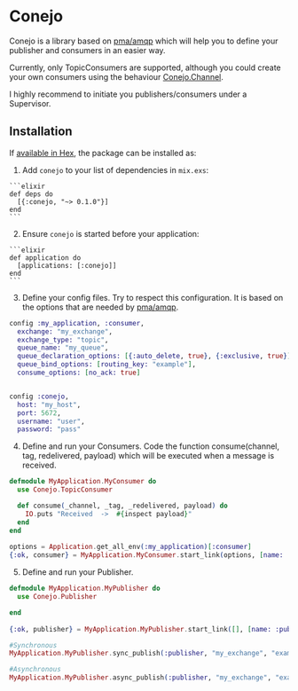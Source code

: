 # Conejo

Conejo is a library based on [pma/amqp](https://github.com/pma/amqp/) which will help you to define your
publisher and consumers in an easier way.

Currently, only TopicConsumers are supported, although you could 
create your own consumers using the behaviour [Conejo.Channel](https://github.com/mendrugory/conejo/blob/master/lib/conejo/channel.ex).

I highly recommend to initiate you publishers/consumers under a Supervisor.

## Installation

If [available in Hex](https://hex.pm/docs/publish), the package can be installed as:

  1. Add `conejo` to your list of dependencies in `mix.exs`:

    ```elixir
    def deps do
      [{:conejo, "~> 0.1.0"}]
    end
    ```

  2. Ensure `conejo` is started before your application:

    ```elixir
    def application do
      [applications: [:conejo]]
    end
    ```
    
  3. Define your config files. Try to respect this configuration. It is based
   on the options that are needed by [pma/amqp](https://github.com/pma/amqp/).
   
   ```elixir
   config :my_application, :consumer,
     exchange: "my_exchange",
     exchange_type: "topic",
     queue_name: "my_queue",
     queue_declaration_options: [{:auto_delete, true}, {:exclusive, true}],
     queue_bind_options: [routing_key: "example"],
     consume_options: [no_ack: true]


   config :conejo, 
     host: "my_host",
     port: 5672,
     username: "user",
     password: "pass"
   ```
   
  4. Define and run your Consumers. Code the function consume(channel, tag, redelivered, payload)
   which will be executed when a message is received.
     
  ```elixir
  defmodule MyApplication.MyConsumer do
    use Conejo.TopicConsumer

    def consume(_channel, _tag, _redelivered, payload) do
      IO.puts "Received  ->  #{inspect payload}"
    end
  end
     
  options = Application.get_all_env(:my_application)[:consumer] 
  {:ok, consumer} = MyApplication.MyConsumer.start_link(options, [name: :consumer])
  ```
  
  5. Define and run your Publisher.
     
  ```elixir
  defmodule MyApplication.MyPublisher do
    use Conejo.Publisher
  
  end
     
  {:ok, publisher} = MyApplication.MyPublisher.start_link([], [name: :publisher])
  
  #Synchronous
  MyApplication.MyPublisher.sync_publish(:publisher, "my_exchange", "example", "Hola")
  
  #Asynchronous
  MyApplication.MyPublisher.async_publish(:publisher, "my_exchange", "example", "Adios")
  ```
  
  